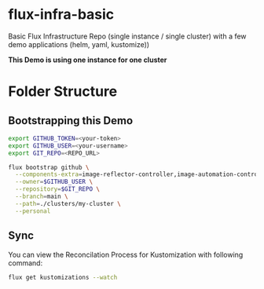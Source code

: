 # flux-infra-basic
Basic Flux Infrastructure Repo (single instance / single cluster) with a few demo applications (helm, yaml, kustomize))

**This Demo is using one instance for one cluster**

# Folder Structure

## Bootstrapping this Demo

```sh
export GITHUB_TOKEN=<your-token>
export GITHUB_USER=<your-username>
export GIT_REPO=<REPO_URL>

flux bootstrap github \
  --components-extra=image-reflector-controller,image-automation-controller \
  --owner=$GITHUB_USER \
  --repository=$GIT_REPO \
  --branch=main \
  --path=./clusters/my-cluster \
  --personal
```

## Sync

You can view the Reconcilation Process for Kustomization with following command:
```sh
flux get kustomizations --watch